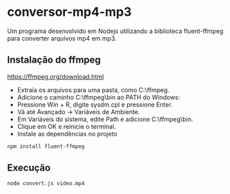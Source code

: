 # conversor-mp4-mp3
Um programa desenvolvido em Nodejs utilizando a biblioteca fluent-ffmpeg para converter arquivos mp4 em mp3.

## Instalação do ffmpeg
https://ffmpeg.org/download.html

- Extraia os arquivos para uma pasta, como C:\ffmpeg.
- Adicione o caminho C:\ffmpeg\bin ao PATH do Windows:
- Pressione Win + R, digite sysdm.cpl e pressione Enter.
- Vá até Avançado → Variáveis de Ambiente.
- Em Variáveis do sistema, edite Path e adicione C:\ffmpeg\bin.
- Clique em OK e reinicie o terminal.
- Instale as dependências no projeto
```bash
npm install fluent-ffmpeg
```

## Execução
```bash 
node convert.js video.mp4
```


